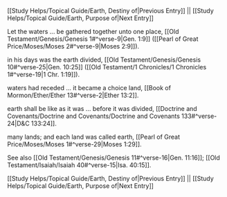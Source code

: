 [[Study Helps/Topical Guide/Earth, Destiny of|Previous Entry]]  ||  [[Study Helps/Topical Guide/Earth, Purpose of|Next Entry]]

 Let the waters ... be gathered together unto one place, [[Old Testament/Genesis/Genesis 1#^verse-9|Gen. 1:9]] ([[Pearl of Great Price/Moses/Moses 2#^verse-9|Moses 2:9]]).

 in his days was the earth divided, [[Old Testament/Genesis/Genesis 10#^verse-25|Gen. 10:25]] ([[Old Testament/1 Chronicles/1 Chronicles 1#^verse-19|1 Chr. 1:19]]).

 waters had receded ... it became a choice land, [[Book of Mormon/Ether/Ether 13#^verse-2|Ether 13:2]].

 earth shall be like as it was ... before it was divided, [[Doctrine and Covenants/Doctrine and Covenants/Doctrine and Covenants 133#^verse-24|D&C 133:24]].

 many lands; and each land was called earth, [[Pearl of Great Price/Moses/Moses 1#^verse-29|Moses 1:29]].

 See also [[Old Testament/Genesis/Genesis 11#^verse-16|Gen. 11:16]]; [[Old Testament/Isaiah/Isaiah 40#^verse-15|Isa. 40:15]].

[[Study Helps/Topical Guide/Earth, Destiny of|Previous Entry]]  ||  [[Study Helps/Topical Guide/Earth, Purpose of|Next Entry]]